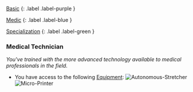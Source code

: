 
[Basic](Game/Advancement-List?Basic=true)
{: .label .label-purple }

[Medic](Game/Medic)
{: .label .label-blue }

[Specialization](Game/Advancement-List?Specialization=true)
{: .label .label-green }
### Medical Technician
*You've trained with the more advanced technology available to medical professionals in the field.*
* You have access to the following [Equipment](Core/Equipment):
![Autonomous-Stretcher](Game/Blocks/Autonomous-Stretcher)
![Micro-Printer](Game/Blocks/Micro-Printer)